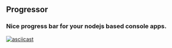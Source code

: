 ## Progressor

### Nice progress bar for your nodejs based console apps.

[![asciicast](https://asciinema.org/a/7a9w8sq315fhxksvsyzouc6c1.png)](https://asciinema.org/a/7a9w8sq315fhxksvsyzouc6c1)